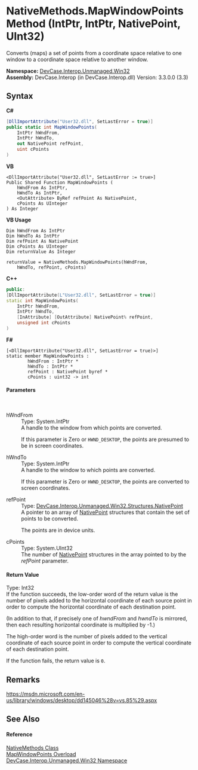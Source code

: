 # NativeMethods.MapWindowPoints Method (IntPtr, IntPtr, NativePoint, UInt32)
 

Converts (maps) a set of points from a coordinate space relative to one window to a coordinate space relative to another window.

**Namespace:**&nbsp;<a href="N_DevCase_Interop_Unmanaged_Win32">DevCase.Interop.Unmanaged.Win32</a><br />**Assembly:**&nbsp;DevCase.Interop (in DevCase.Interop.dll) Version: 3.3.0.0 (3.3)

## Syntax

**C#**<br />
``` C#
[DllImportAttribute("User32.dll", SetLastError = true)]
public static int MapWindowPoints(
	IntPtr hWndFrom,
	IntPtr hWndTo,
	out NativePoint refPoint,
	uint cPoints
)
```

**VB**<br />
``` VB
<DllImportAttribute("User32.dll", SetLastError := true>]
Public Shared Function MapWindowPoints ( 
	hWndFrom As IntPtr,
	hWndTo As IntPtr,
	<OutAttribute> ByRef refPoint As NativePoint,
	cPoints As UInteger
) As Integer
```

**VB Usage**<br />
``` VB Usage
Dim hWndFrom As IntPtr
Dim hWndTo As IntPtr
Dim refPoint As NativePoint
Dim cPoints As UInteger
Dim returnValue As Integer

returnValue = NativeMethods.MapWindowPoints(hWndFrom, 
	hWndTo, refPoint, cPoints)
```

**C++**<br />
``` C++
public:
[DllImportAttribute(L"User32.dll", SetLastError = true)]
static int MapWindowPoints(
	IntPtr hWndFrom, 
	IntPtr hWndTo, 
	[InAttribute] [OutAttribute] NativePoint% refPoint, 
	unsigned int cPoints
)
```

**F#**<br />
``` F#
[<DllImportAttribute("User32.dll", SetLastError = true)>]
static member MapWindowPoints : 
        hWndFrom : IntPtr * 
        hWndTo : IntPtr * 
        refPoint : NativePoint byref * 
        cPoints : uint32 -> int 

```


#### Parameters
&nbsp;<dl><dt>hWndFrom</dt><dd>Type: System.IntPtr<br />A handle to the window from which points are converted. 

 If this parameter is Zero or `HWND_DESKTOP`, the points are presumed to be in screen coordinates.</dd><dt>hWndTo</dt><dd>Type: System.IntPtr<br />A handle to the window to which points are converted. 

 If this parameter is Zero or `HWND_DESKTOP`, the points are converted to screen coordinates.</dd><dt>refPoint</dt><dd>Type: <a href="T_DevCase_Interop_Unmanaged_Win32_Structures_NativePoint">DevCase.Interop.Unmanaged.Win32.Structures.NativePoint</a><br />A pointer to an array of <a href="T_DevCase_Interop_Unmanaged_Win32_Structures_NativePoint">NativePoint</a> structures that contain the set of points to be converted. 

 The points are in device units.</dd><dt>cPoints</dt><dd>Type: System.UInt32<br />The number of <a href="T_DevCase_Interop_Unmanaged_Win32_Structures_NativePoint">NativePoint</a> structures in the array pointed to by the *refPoint* parameter.</dd></dl>

#### Return Value
Type: Int32<br />If the function succeeds, the low-order word of the return value is the number of pixels added to the horizontal coordinate of each source point in order to compute the horizontal coordinate of each destination point. 

 (In addition to that, if precisely one of *hwndFrom* and *hwndTo* is mirrored, then each resulting horizontal coordinate is multiplied by -1.) 

 The high-order word is the number of pixels added to the vertical coordinate of each source point in order to compute the vertical coordinate of each destination point. 



 If the function fails, the return value is `0`.

## Remarks
<a href="https://msdn.microsoft.com/en-us/library/windows/desktop/dd145046%28v=vs.85%29.aspx" target="_blank">https://msdn.microsoft.com/en-us/library/windows/desktop/dd145046%28v=vs.85%29.aspx</a>

## See Also


#### Reference
<a href="T_DevCase_Interop_Unmanaged_Win32_NativeMethods">NativeMethods Class</a><br /><a href="Overload_DevCase_Interop_Unmanaged_Win32_NativeMethods_MapWindowPoints">MapWindowPoints Overload</a><br /><a href="N_DevCase_Interop_Unmanaged_Win32">DevCase.Interop.Unmanaged.Win32 Namespace</a><br />